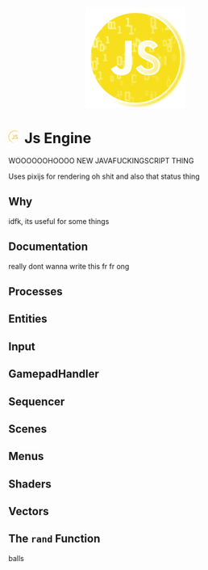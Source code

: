 <p style="text-align:center" align="center">
    <img src="src/js.png"  width="200">
</p>

# <img src="src/js-simple.png"  width="25"> Js Engine
WOOOOOOHOOOO NEW JAVAFUCKINGSCRIPT THING

Uses pixijs for rendering
oh shit and also that status thing

## Why
idfk, its useful for some things

## Documentation
really dont wanna write this fr fr ong

## Processes

## Entities

## Input

## GamepadHandler

## Sequencer

## Scenes

## Menus

## Shaders

## Vectors

## The `rand` Function

balls